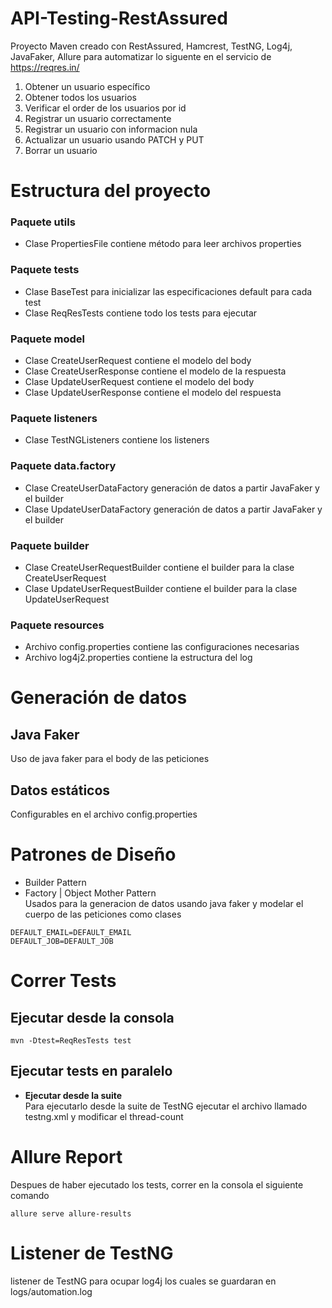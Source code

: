 # API-Testing-RestAssured
Proyecto Maven creado con RestAssured, Hamcrest, TestNG, Log4j, JavaFaker, Allure para automatizar lo siguente en el servicio de https://reqres.in/
1. Obtener un usuario específico
2. Obtener todos los usuarios
3. Verificar el order de los usuarios por id
4. Registrar un usuario correctamente
5. Registrar un usuario con informacion nula
6. Actualizar un usuario usando PATCH y PUT
7. Borrar un usuario
# Estructura del proyecto
### Paquete utils
- Clase PropertiesFile contiene método para leer archivos properties
### Paquete tests
- Clase BaseTest para inicializar las especificaciones default para cada test
- Clase ReqResTests contiene todo los tests para ejecutar
### Paquete model
- Clase CreateUserRequest contiene el modelo del body
- Clase CreateUserResponse contiene el modelo de la respuesta
- Clase UpdateUserRequest contiene el modelo del body
- Clase UpdateUserResponse contiene el modelo del respuesta
### Paquete listeners
- Clase TestNGListeners contiene los listeners
### Paquete data.factory
- Clase CreateUserDataFactory generación de datos a partir JavaFaker y el builder
- Clase UpdateUserDataFactory generación de datos a partir JavaFaker y el builder
### Paquete builder
- Clase CreateUserRequestBuilder contiene el builder para la clase CreateUserRequest
- Clase UpdateUserRequestBuilder contiene el builder para la clase UpdateUserRequest
### Paquete resources
- Archivo config.properties contiene las configuraciones necesarias
- Archivo log4j2.properties contiene la estructura del log
# Generación de datos
## Java Faker
Uso de java faker para el body de las peticiones
## Datos estáticos
Configurables en el archivo config.properties
# Patrones de Diseño
- Builder Pattern
- Factory | Object Mother Pattern <br>
Usados para la generacion de datos usando java faker y modelar el cuerpo de las peticiones como clases

```
DEFAULT_EMAIL=DEFAULT_EMAIL
DEFAULT_JOB=DEFAULT_JOB
```
# Correr Tests

## Ejecutar desde la consola
```
mvn -Dtest=ReqResTests test
```
## Ejecutar tests en paralelo
- **Ejecutar desde la suite** <br>
Para ejecutarlo desde la suite de TestNG ejecutar el archivo llamado testng.xml y modificar el thread-count<br>

# Allure Report
Despues de haber ejecutado los tests, correr en la consola el siguiente comando
```
allure serve allure-results
```
# Listener de TestNG
listener de TestNG para ocupar log4j los cuales se guardaran en logs/automation.log
